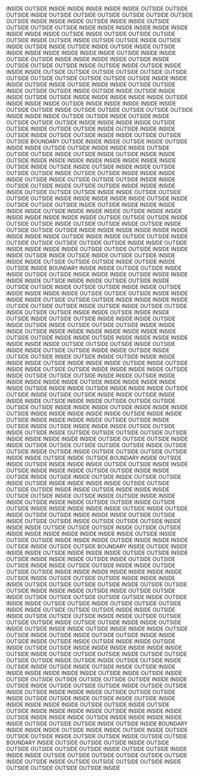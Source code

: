 INSIDE
OUTSIDE
INSIDE
INSIDE
INSIDE
INSIDE
INSIDE
OUTSIDE
OUTSIDE
OUTSIDE
INSIDE
OUTSIDE
OUTSIDE
OUTSIDE
OUTSIDE
OUTSIDE
OUTSIDE
OUTSIDE
INSIDE
INSIDE
INSIDE
OUTSIDE
INSIDE
INSIDE
OUTSIDE
OUTSIDE
OUTSIDE
OUTSIDE
INSIDE
INSIDE
INSIDE
INSIDE
INSIDE
INSIDE
INSIDE
INSIDE
INSIDE
OUTSIDE
INSIDE
OUTSIDE
OUTSIDE
OUTSIDE
OUTSIDE
INSIDE
OUTSIDE
INSIDE
OUTSIDE
OUTSIDE
INSIDE
OUTSIDE
INSIDE
OUTSIDE
INSIDE
OUTSIDE
INSIDE
OUTSIDE
INSIDE
OUTSIDE
INSIDE
INSIDE
INSIDE
INSIDE
INSIDE
INSIDE
OUTSIDE
INSIDE
INSIDE
OUTSIDE
OUTSIDE
INSIDE
INSIDE
INSIDE
INSIDE
OUTSIDE
INSIDE
OUTSIDE
OUTSIDE
OUTSIDE
INSIDE
OUTSIDE
INSIDE
OUTSIDE
INSIDE
INSIDE
INSIDE
OUTSIDE
OUTSIDE
OUTSIDE
OUTSIDE
OUTSIDE
OUTSIDE
OUTSIDE
OUTSIDE
OUTSIDE
OUTSIDE
OUTSIDE
OUTSIDE
INSIDE
INSIDE
INSIDE
OUTSIDE
INSIDE
OUTSIDE
INSIDE
INSIDE
OUTSIDE
OUTSIDE
INSIDE
OUTSIDE
OUTSIDE
INSIDE
OUTSIDE
INSIDE
OUTSIDE
INSIDE
INSIDE
OUTSIDE
OUTSIDE
INSIDE
INSIDE
INSIDE
INSIDE
INSIDE
OUTSIDE
INSIDE
INSIDE
INSIDE
OUTSIDE
INSIDE
INSIDE
INSIDE
INSIDE
INSIDE
OUTSIDE
OUTSIDE
INSIDE
OUTSIDE
OUTSIDE
OUTSIDE
OUTSIDE
OUTSIDE
INSIDE
INSIDE
INSIDE
OUTSIDE
OUTSIDE
INSIDE
OUTSIDE
INSIDE
OUTSIDE
OUTSIDE
OUTSIDE
INSIDE
INSIDE
INSIDE
INSIDE
OUTSIDE
OUTSIDE
INSIDE
OUTSIDE
OUTSIDE
INSIDE
OUTSIDE
INSIDE
INSIDE
OUTSIDE
INSIDE
OUTSIDE
OUTSIDE
INSIDE
INSIDE
OUTSIDE
OUTSIDE
OUTSIDE
BOUNDARY
OUTSIDE
INSIDE
INSIDE
OUTSIDE
INSIDE
OUTSIDE
INSIDE
INSIDE
OUTSIDE
OUTSIDE
INSIDE
INSIDE
INSIDE
OUTSIDE
OUTSIDE
OUTSIDE
INSIDE
OUTSIDE
INSIDE
OUTSIDE
INSIDE
INSIDE
OUTSIDE
INSIDE
INSIDE
INSIDE
INSIDE
INSIDE
INSIDE
INSIDE
INSIDE
OUTSIDE
INSIDE
OUTSIDE
INSIDE
OUTSIDE
INSIDE
INSIDE
OUTSIDE
OUTSIDE
OUTSIDE
INSIDE
OUTSIDE
OUTSIDE
INSIDE
INSIDE
INSIDE
INSIDE
OUTSIDE
INSIDE
OUTSIDE
OUTSIDE
OUTSIDE
INSIDE
INSIDE
OUTSIDE
OUTSIDE
INSIDE
OUTSIDE
OUTSIDE
INSIDE
INSIDE
INSIDE
INSIDE
OUTSIDE
OUTSIDE
OUTSIDE
INSIDE
INSIDE
OUTSIDE
OUTSIDE
OUTSIDE
OUTSIDE
INSIDE
INSIDE
INSIDE
INSIDE
INSIDE
OUTSIDE
INSIDE
OUTSIDE
OUTSIDE
OUTSIDE
INSIDE
OUTSIDE
INSIDE
INSIDE
INSIDE
INSIDE
INSIDE
OUTSIDE
INSIDE
INSIDE
INSIDE
OUTSIDE
INSIDE
INSIDE
INSIDE
INSIDE
INSIDE
INSIDE
INSIDE
OUTSIDE
OUTSIDE
OUTSIDE
INSIDE
OUTSIDE
OUTSIDE
INSIDE
OUTSIDE
OUTSIDE
INSIDE
OUTSIDE
INSIDE
OUTSIDE
OUTSIDE
OUTSIDE
INSIDE
INSIDE
INSIDE
INSIDE
INSIDE
INSIDE
INSIDE
INSIDE
INSIDE
OUTSIDE
INSIDE
INSIDE
OUTSIDE
OUTSIDE
INSIDE
OUTSIDE
OUTSIDE
OUTSIDE
OUTSIDE
OUTSIDE
INSIDE
INSIDE
OUTSIDE
INSIDE
INSIDE
INSIDE
INSIDE
OUTSIDE
OUTSIDE
OUTSIDE
INSIDE
INSIDE
INSIDE
OUTSIDE
INSIDE
OUTSIDE
INSIDE
OUTSIDE
OUTSIDE
INSIDE
INSIDE
INSIDE
OUTSIDE
OUTSIDE
OUTSIDE
INSIDE
OUTSIDE
INSIDE
OUTSIDE
INSIDE
BOUNDARY
INSIDE
INSIDE
OUTSIDE
OUTSIDE
INSIDE
INSIDE
OUTSIDE
OUTSIDE
INSIDE
INSIDE
INSIDE
OUTSIDE
INSIDE
INSIDE
INSIDE
INSIDE
OUTSIDE
INSIDE
INSIDE
OUTSIDE
OUTSIDE
INSIDE
OUTSIDE
OUTSIDE
INSIDE
OUTSIDE
OUTSIDE
INSIDE
INSIDE
OUTSIDE
INSIDE
INSIDE
INSIDE
INSIDE
OUTSIDE
OUTSIDE
OUTSIDE
INSIDE
INSIDE
INSIDE
INSIDE
OUTSIDE
OUTSIDE
OUTSIDE
INSIDE
INSIDE
INSIDE
INSIDE
OUTSIDE
OUTSIDE
OUTSIDE
INSIDE
OUTSIDE
INSIDE
OUTSIDE
OUTSIDE
INSIDE
OUTSIDE
OUTSIDE
INSIDE
INSIDE
OUTSIDE
INSIDE
INSIDE
OUTSIDE
INSIDE
OUTSIDE
OUTSIDE
INSIDE
INSIDE
INSIDE
OUTSIDE
INSIDE
OUTSIDE
INSIDE
OUTSIDE
OUTSIDE
OUTSIDE
INSIDE
INSIDE
INSIDE
OUTSIDE
INSIDE
INSIDE
INSIDE
INSIDE
INSIDE
INSIDE
INSIDE
OUTSIDE
OUTSIDE
INSIDE
INSIDE
OUTSIDE
INSIDE
INSIDE
INSIDE
INSIDE
INSIDE
INSIDE
INSIDE
OUTSIDE
OUTSIDE
OUTSIDE
INSIDE
OUTSIDE
INSIDE
INSIDE
OUTSIDE
OUTSIDE
INSIDE
INSIDE
OUTSIDE
INSIDE
OUTSIDE
OUTSIDE
INSIDE
OUTSIDE
INSIDE
OUTSIDE
INSIDE
INSIDE
INSIDE
INSIDE
OUTSIDE
INSIDE
INSIDE
INSIDE
OUTSIDE
INSIDE
OUTSIDE
INSIDE
INSIDE
OUTSIDE
OUTSIDE
INSIDE
INSIDE
INSIDE
INSIDE
OUTSIDE
INSIDE
OUTSIDE
OUTSIDE
OUTSIDE
INSIDE
INSIDE
OUTSIDE
INSIDE
INSIDE
INSIDE
INSIDE
INSIDE
OUTSIDE
INSIDE
INSIDE
INSIDE
INSIDE
INSIDE
OUTSIDE
INSIDE
INSIDE
OUTSIDE
INSIDE
INSIDE
INSIDE
OUTSIDE
OUTSIDE
INSIDE
OUTSIDE
OUTSIDE
INSIDE
INSIDE
OUTSIDE
INSIDE
INSIDE
INSIDE
OUTSIDE
INSIDE
INSIDE
OUTSIDE
OUTSIDE
OUTSIDE
OUTSIDE
OUTSIDE
INSIDE
INSIDE
INSIDE
OUTSIDE
INSIDE
INSIDE
INSIDE
OUTSIDE
INSIDE
INSIDE
INSIDE
INSIDE
INSIDE
OUTSIDE
INSIDE
INSIDE
OUTSIDE
INSIDE
INSIDE
INSIDE
INSIDE
OUTSIDE
OUTSIDE
INSIDE
OUTSIDE
INSIDE
OUTSIDE
INSIDE
INSIDE
INSIDE
OUTSIDE
OUTSIDE
INSIDE
OUTSIDE
INSIDE
OUTSIDE
OUTSIDE
OUTSIDE
OUTSIDE
OUTSIDE
INSIDE
INSIDE
INSIDE
INSIDE
INSIDE
OUTSIDE
OUTSIDE
OUTSIDE
INSIDE
INSIDE
OUTSIDE
OUTSIDE
OUTSIDE
OUTSIDE
OUTSIDE
INSIDE
OUTSIDE
OUTSIDE
INSIDE
OUTSIDE
INSIDE
OUTSIDE
OUTSIDE
OUTSIDE
OUTSIDE
INSIDE
INSIDE
OUTSIDE
INSIDE
OUTSIDE
BOUNDARY
INSIDE
OUTSIDE
INSIDE
OUTSIDE
INSIDE
INSIDE
INSIDE
OUTSIDE
OUTSIDE
INSIDE
INSIDE
OUTSIDE
INSIDE
INSIDE
INSIDE
OUTSIDE
OUTSIDE
INSIDE
INSIDE
OUTSIDE
INSIDE
OUTSIDE
INSIDE
OUTSIDE
INSIDE
OUTSIDE
OUTSIDE
INSIDE
OUTSIDE
INSIDE
INSIDE
INSIDE
INSIDE
OUTSIDE
OUTSIDE
OUTSIDE
OUTSIDE
INSIDE
INSIDE
OUTSIDE
INSIDE
INSIDE
INSIDE
OUTSIDE
OUTSIDE
INSIDE
OUTSIDE
INSIDE
OUTSIDE
INSIDE
INSIDE
INSIDE
OUTSIDE
INSIDE
INSIDE
OUTSIDE
OUTSIDE
INSIDE
OUTSIDE
OUTSIDE
INSIDE
INSIDE
INSIDE
INSIDE
INSIDE
OUTSIDE
INSIDE
OUTSIDE
INSIDE
OUTSIDE
OUTSIDE
INSIDE
INSIDE
INSIDE
OUTSIDE
OUTSIDE
INSIDE
OUTSIDE
OUTSIDE
INSIDE
OUTSIDE
OUTSIDE
OUTSIDE
INSIDE
INSIDE
INSIDE
OUTSIDE
OUTSIDE
OUTSIDE
INSIDE
OUTSIDE
OUTSIDE
INSIDE
INSIDE
INSIDE
INSIDE
INSIDE
INSIDE
INSIDE
OUTSIDE
INSIDE
OUTSIDE
OUTSIDE
INSIDE
INSIDE
INSIDE
OUTSIDE
INSIDE
INSIDE
INSIDE
OUTSIDE
INSIDE
OUTSIDE
OUTSIDE
BOUNDARY
INSIDE
OUTSIDE
INSIDE
INSIDE
INSIDE
OUTSIDE
INSIDE
INSIDE
INSIDE
OUTSIDE
OUTSIDE
INSIDE
OUTSIDE
INSIDE
INSIDE
INSIDE
OUTSIDE
INSIDE
OUTSIDE
OUTSIDE
OUTSIDE
INSIDE
INSIDE
OUTSIDE
OUTSIDE
INSIDE
INSIDE
OUTSIDE
OUTSIDE
OUTSIDE
INSIDE
INSIDE
INSIDE
INSIDE
INSIDE
INSIDE
INSIDE
OUTSIDE
INSIDE
OUTSIDE
OUTSIDE
OUTSIDE
INSIDE
INSIDE
INSIDE
INSIDE
OUTSIDE
OUTSIDE
OUTSIDE
OUTSIDE
INSIDE
OUTSIDE
OUTSIDE
OUTSIDE
INSIDE
INSIDE
INSIDE
OUTSIDE
INSIDE
OUTSIDE
OUTSIDE
INSIDE
OUTSIDE
OUTSIDE
OUTSIDE
OUTSIDE
OUTSIDE
INSIDE
OUTSIDE
INSIDE
INSIDE
OUTSIDE
OUTSIDE
INSIDE
OUTSIDE
OUTSIDE
OUTSIDE
INSIDE
INSIDE
OUTSIDE
OUTSIDE
OUTSIDE
INSIDE
INSIDE
OUTSIDE
INSIDE
OUTSIDE
OUTSIDE
OUTSIDE
INSIDE
INSIDE
OUTSIDE
OUTSIDE
OUTSIDE
OUTSIDE
INSIDE
OUTSIDE
OUTSIDE
INSIDE
INSIDE
OUTSIDE
INSIDE
OUTSIDE
INSIDE
INSIDE
OUTSIDE
INSIDE
INSIDE
INSIDE
OUTSIDE
OUTSIDE
INSIDE
OUTSIDE
INSIDE
OUTSIDE
OUTSIDE
INSIDE
INSIDE
OUTSIDE
INSIDE
OUTSIDE
INSIDE
OUTSIDE
INSIDE
INSIDE
OUTSIDE
INSIDE
OUTSIDE
OUTSIDE
INSIDE
INSIDE
INSIDE
INSIDE
INSIDE
INSIDE
OUTSIDE
INSIDE
OUTSIDE
OUTSIDE
OUTSIDE
INSIDE
OUTSIDE
OUTSIDE
OUTSIDE
OUTSIDE
INSIDE
OUTSIDE
INSIDE
OUTSIDE
OUTSIDE
INSIDE
OUTSIDE
INSIDE
OUTSIDE
INSIDE
OUTSIDE
INSIDE
OUTSIDE
INSIDE
INSIDE
INSIDE
INSIDE
INSIDE
INSIDE
OUTSIDE
INSIDE
OUTSIDE
INSIDE
OUTSIDE
OUTSIDE
OUTSIDE
OUTSIDE
OUTSIDE
OUTSIDE
INSIDE
INSIDE
OUTSIDE
INSIDE
OUTSIDE
OUTSIDE
OUTSIDE
INSIDE
OUTSIDE
OUTSIDE
INSIDE
OUTSIDE
INSIDE
INSIDE
INSIDE
OUTSIDE
OUTSIDE
OUTSIDE
INSIDE
OUTSIDE
OUTSIDE
INSIDE
OUTSIDE
INSIDE
OUTSIDE
INSIDE
INSIDE
INSIDE
INSIDE
INSIDE
OUTSIDE
OUTSIDE
INSIDE
OUTSIDE
OUTSIDE
INSIDE
INSIDE
INSIDE
INSIDE
OUTSIDE
INSIDE
INSIDE
INSIDE
OUTSIDE
INSIDE
INSIDE
INSIDE
OUTSIDE
INSIDE
INSIDE
INSIDE
INSIDE
INSIDE
OUTSIDE
OUTSIDE
OUTSIDE
INSIDE
OUTSIDE
INSIDE
BOUNDARY
INSIDE
INSIDE
INSIDE
OUTSIDE
INSIDE
INSIDE
OUTSIDE
INSIDE
OUTSIDE
OUTSIDE
OUTSIDE
INSIDE
OUTSIDE
OUTSIDE
INSIDE
OUTSIDE
OUTSIDE
BOUNDARY
INSIDE
OUTSIDE
OUTSIDE
OUTSIDE
INSIDE
OUTSIDE
OUTSIDE
OUTSIDE
OUTSIDE
OUTSIDE
INSIDE
OUTSIDE
OUTSIDE
INSIDE
INSIDE
INSIDE
OUTSIDE
OUTSIDE
OUTSIDE
OUTSIDE
OUTSIDE
OUTSIDE
INSIDE
OUTSIDE
INSIDE
OUTSIDE
OUTSIDE
OUTSIDE
OUTSIDE
INSIDE
OUTSIDE
OUTSIDE
OUTSIDE
OUTSIDE
INSIDE
